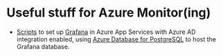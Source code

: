 # Useful stuff for Azure Monitor(ing)

- [Scripts](//./grafana) to set up [Grafana](https://grafana.com/oss/grafana/) in Azure App Services with Azure AD integration enabled, using [Azure Database for PostgreSQL](https://azure.microsoft.com/en-us/services/postgresql/) to host the Grafana database.
